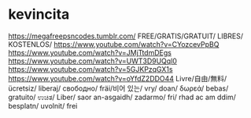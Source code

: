 # kevincita
https://megafreepsncodes.tumblr.com/ FREE/GRATIS/GRATUIT/ LIBRES/ KOSTENLOS/  https://www.youtube.com/watch?v=CYozcevPpBQ https://www.youtube.com/watch?v=JMjTtdmDEgs https://www.youtube.com/watch?v=UWT3D9UQql0 https://www.youtube.com/watch?v=5GJKPzqGX1s https://www.youtube.com/watch?v=oYfdZ2DDO44 Livre/自由/無料/ ücretsiz/ liberaj/ свободно/ fräi/비어 있는/ vry/ doan/ δωρεά/ bebas/ gratuito/ ಉಚಿತ/ Liber/ saor an-asgaidh/ zadarmo/ fri/ rhad ac am ddim/ besplatn/ uvolnit/ frei
